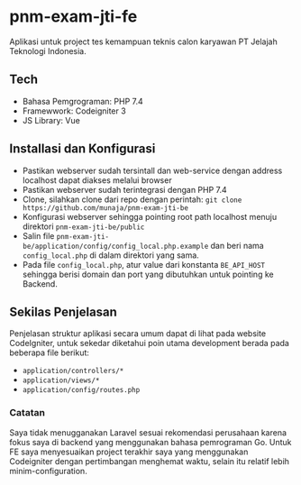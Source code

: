 # pnm-exam-jti-fe
Aplikasi untuk project tes kemampuan teknis calon karyawan PT Jelajah Teknologi Indonesia.

## Tech
- Bahasa Pemgrograman: PHP 7.4
- Framewwork: Codeigniter 3
- JS Library: Vue

## Installasi dan Konfigurasi
- Pastikan webserver sudah tersintall dan web-service dengan address localhost dapat diakses melalui browser
- Pastikan webserver sudah terintegrasi dengan PHP 7.4
- Clone, silahkan clone dari repo dengan perintah: `git clone https://github.com/munaja/pnm-exam-jti-be`
- Konfigurasi webserver sehingga pointing root path localhost menuju direktori `pnm-exam-jti-be/public`
- Salin file `pnm-exam-jti-be/application/config/config_local.php.example` dan beri nama `config_local.php` di dalam direktori yang sama.
- Pada file `config_local.php`, atur value dari konstanta `BE_API_HOST` sehingga berisi domain dan port yang dibutuhkan untuk pointing ke Backend.

## Sekilas Penjelasan
Penjelasan struktur aplikasi secara umum dapat di lihat pada website CodeIgniter, untuk sekedar diketahui poin utama development berada pada beberapa file berikut:
- `application/controllers/*`
- `application/views/*`
- `application/config/routes.php`

### Catatan
Saya tidak menugganakan Laravel sesuai rekomendasi perusahaan karena fokus saya di backend yang menggunakan bahasa pemrograman Go. Untuk FE saya menyesuaikan project terakhir saya yang menggunakan Codeigniter dengan pertimbangan menghemat waktu, selain itu relatif lebih minim-configuration.
